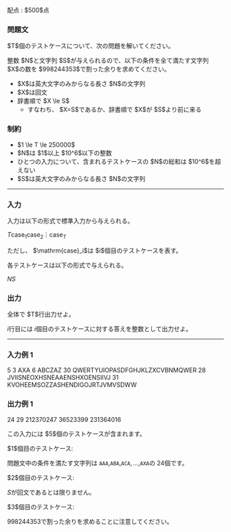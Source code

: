 
<div>

<span>

<span>

<p>
配点 : $500$点
</p>

<div>

<section>

### **問題文**

<p>
$T$個のテストケースについて、次の問題を解いてください。
</p>

<p>
整数 $N$と文字列 $S$が与えられるので、以下の条件を全て満たす文字列 $X$の数を $998244353$で割った余りを求めてください。
</p>

<ul>

<li>
$X$は英大文字のみからなる長さ $N$の文字列
</li>

<li>
$X$は回文
</li>

<li>
辞書順で $X \le S$
<ul>

<li>
すなわち、 $X=S$であるか、辞書順で $X$が $S$より前に来る
</li>

</ul>

</li>

</ul>

</section>

</div>

<div>

<section>

### **制約**

<ul>

<li>
$1 \le T \le 250000$
</li>

<li>
$N$は $1$以上 $10^6$以下の整数
</li>

<li>
ひとつの入力について、含まれるテストケースの $N$の総和は $10^6$を超えない
</li>

<li>
$S$は英大文字のみからなる長さ $N$の文字列
</li>

</ul>

</section>

</div>

---

<div>

<div>

<section>

### **入力**

<p>
入力は以下の形式で標準入力から与えられる。
</p>

<div>

$T$$\mathrm{case}_1$$\mathrm{case}_2$$\vdots$$\mathrm{case}_T$
</div>

<p>
ただし、 $\mathrm{case}_i$は $i$個目のテストケースを表す。
</p>

<p>
各テストケースは以下の形式で与えられる。
</p>

<div>

$N$$S$
</div>

</section>

</div>

<div>

<section>

### **出力**

<p>
全体で $T$行出力せよ。

$i$行目には $i$個目のテストケースに対する答えを整数として出力せよ。
</p>

</section>

</div>

</div>

---

<div>

<section>

### **入力例 1**

<div>

5
3
AXA
6
ABCZAZ
30
QWERTYUIOPASDFGHJKLZXCVBNMQWER
28
JVIISNEOXHSNEAAENSHXOENSIIVJ
31
KVOHEEMSOZZASHENDIGOJRTJVMVSDWW

</div>

</section>

</div>

<div>

<section>

### **出力例 1**

<div>

24
29
212370247
36523399
231364016

</div>

<p>
この入力には $5$個のテストケースが含まれます。
</p>

<p>
$1$個目のテストケース:

問題文中の条件を満たす文字列は `AAA`$,$`ABA`$,$`ACA`$,...,$`AXA`の $24$個です。
</p>

<p>
$2$個目のテストケース:

$S$が回文であるとは限りません。
</p>

<p>
$3$個目のテストケース:

$998244353$で割った余りを求めることに注意してください。
</p>

</section>

</div>

</span>

</span>

</div>
